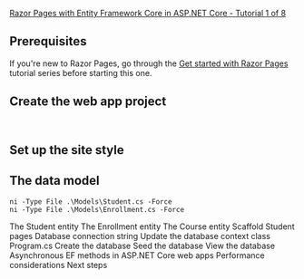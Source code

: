 [Razor Pages with Entity Framework Core in ASP.NET Core - Tutorial 1 of 8](https://learn.microsoft.com/en-us/aspnet/core/data/ef-rp/intro?view=aspnetcore-6.0&tabs=visual-studio-code)




## Prerequisites
If you're new to Razor Pages, go through the [Get started with Razor Pages](https://learn.microsoft.com/en-us/aspnet/core/tutorials/razor-pages/razor-pages-start?view=aspnetcore-6.0) tutorial series before starting this one.

## Create the web app project
```


```
## Set up the site style


## The data model
```
ni -Type File .\Models\Student.cs -Force
ni -Type File .\Models\Enrollment.cs -Force

```


The Student entity
The Enrollment entity
The Course entity
Scaffold Student pages
Database connection string
Update the database context class
Program.cs
Create the database
Seed the database
View the database
Asynchronous EF methods in ASP.NET Core web apps
Performance considerations
Next steps
